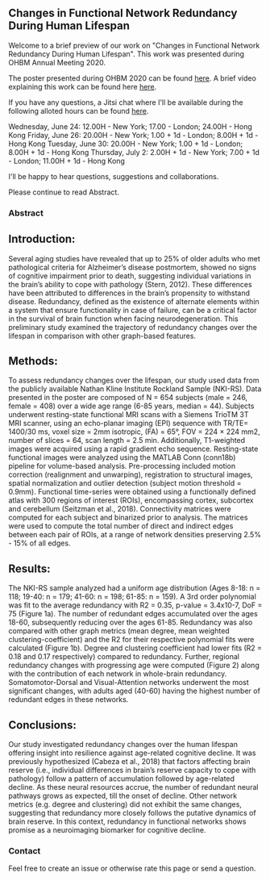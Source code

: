 ## Changes in Functional Network Redundancy During Human Lifespan

Welcome to a brief preview of our work on "Changes in Functional Network Redundancy During Human Lifespan". This work was presented during OHBM Annual Meeting 2020.

The poster presented during OHBM 2020 can be found [here](https://cdn-akamai.6connex.com/645/1827//RedAgeing_OHBM2020_Poster_Press_medium_1591945945627529.pdf). A brief video explaining this work can be found here [here](https://youtu.be/FLllsNZ869k). 

If you have any questions, a Jitsi chat where I'll be available during the following alloted hours can be found [here](https://datalad-datasets.github.io/ohbm2020-posters/#/room/1327/ohbm2020-1327). 

Wednesday, June 24: 12.00H - New York; 17.00 - London; 24.00H - Hong Kong
Friday, June 26: 20.00H - New York; 1.00 + 1d - London; 8.00H + 1d - Hong Kong
Tuesday, June 30: 20.00H - New York; 1.00 + 1d - London; 8.00H + 1d - Hong Kong
Thursday, July 2: 2.00H + 1d - New York; 7.00 + 1d - London; 11.00H + 1d - Hong Kong

I'll be happy to hear questions, suggestions and collaborations.

Please continue to read Abstract.

### Abstract

## Introduction: 
Several aging studies have revealed that up to 25% of older adults who met pathological criteria for Alzheimer’s disease postmortem, showed no signs of cognitive impairment prior to death, suggesting individual variations in the brain’s ability to cope with pathology (Stern, 2012). These differences have been attributed to differences in the brain’s propensity to withstand disease. Redundancy, defined as the existence of alternate elements within a system that ensure functionality in case of failure, can be a critical factor in the survival of brain function when facing neurodegeneration. This preliminary study examined the trajectory of redundancy changes over the lifespan in comparison with other graph-based features. 
## Methods: 
To assess redundancy changes over the lifespan, our study used data from the publicly available Nathan Kline Institute Rockland Sample (NKI-RS). Data presented in the poster are composed of N = 654 subjects (male = 246, female = 408) over a wide age range (6-85 years, median = 44). Subjects underwent resting-state functional MRI scans with a Siemens TrioTM 3T MRI scanner, using an echo-planar imaging (EPI) sequence with TR/TE= 1400/30 ms, voxel size = 2mm isotropic, (FA) = 65°, FOV = 224 × 224 mm2, number of slices = 64, scan length = 2.5 min. Additionally, T1-weighted images were acquired using a rapid gradient echo sequence. Resting-state functional images were analyzed using the MATLAB Conn (conn18b) pipeline for volume-based analysis. Pre-processing included motion correction (realignment and unwarping), registration to structural images, spatial normalization and outlier detection (subject motion threshold = 0.9mm). Functional time-series were obtained using a functionally defined atlas with 300 regions of interest (ROIs), encompassing cortex, subcortex and cerebellum (Seitzman et al., 2018). Connectivity matrices were computed for each subject and binarized prior to analysis. The matrices were used to compute the total number of direct and indirect edges between each pair of ROIs, at a range of network densities preserving 2.5% - 15% of all edges.
## Results: 
The NKI-RS sample analyzed had a uniform age distribution (Ages 8-18: n = 118; 19-40: n = 179; 41-60: n = 198; 61-85: n = 159). A 3rd order polynomial was fit to the average redundancy with R2 = 0.35, p-value = 3.4x10-7, DoF = 75 (Figure 1a). The number of redundant edges accumulated over the ages 18-60, subsequently reducing over the ages 61-85. Redundancy was also compared with other graph metrics (mean degree, mean weighted clustering-coefficient) and the R2 for their respective polynomial fits were calculated (Figure 1b). Degree and clustering coefficient had lower fits (R2 = 0.18 and 0.17 respectively) compared to redundancy. Further, regional redundancy changes with progressing age were computed (Figure 2) along with the contribution of each network in whole-brain redundancy. Somatomotor-Dorsal and Visual-Attention networks underwent the most significant changes, with adults aged (40-60) having the highest number of redundant edges in these networks.
## Conclusions:
Our study investigated redundancy changes over the human lifespan offering insight into resilience against age-related cognitive decline. It was previously hypothesized (Cabeza et al., 2018) that factors affecting brain reserve (i.e., individual differences in brain’s reserve capacity to cope with pathology) follow a pattern of accumulation followed by age-related decline. As these neural resources accrue, the number of redundant neural pathways grows as expected, till the onset of decline. Other network metrics (e.g. degree and clustering) did not exhibit the same changes, suggesting that redundancy more closely follows the putative dynamics of brain reserve. In this context, redundancy in functional networks shows promise as a neuroimaging biomarker for cognitive decline.

### Contact

Feel free to create an issue or otherwise rate this page or send a question. 
